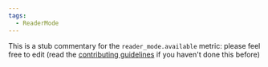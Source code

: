 ```yaml
---
tags:
  - ReaderMode
---
```


This is a stub commentary for the `reader_mode.available` metric: please feel free to edit (read the
[contributing guidelines](https://github.com/mozilla/glean-annotations/blob/main/CONTRIBUTING.md)
if you haven't done this before)
